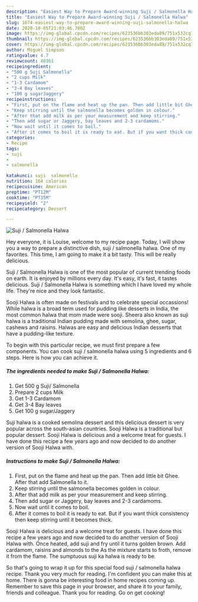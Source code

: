 ```yaml
---
description: "Easiest Way to Prepare Award-winning Suji / Salmonella Halwa"
title: "Easiest Way to Prepare Award-winning Suji / Salmonella Halwa"
slug: 1674-easiest-way-to-prepare-award-winning-suji-salmonella-halwa
date: 2020-10-05T21:03:46.700Z
image: https://img-global.cpcdn.com/recipes/623536bb303eda89/751x532cq70/suji-salmonella-halwa-recipe-main-photo.jpg
thumbnail: https://img-global.cpcdn.com/recipes/623536bb303eda89/751x532cq70/suji-salmonella-halwa-recipe-main-photo.jpg
cover: https://img-global.cpcdn.com/recipes/623536bb303eda89/751x532cq70/suji-salmonella-halwa-recipe-main-photo.jpg
author: Miguel Simpson
ratingvalue: 4.7
reviewcount: 40161
recipeingredient:
- "500 g Suji Salmonella"
- "2 cups Milk"
- "1-3 Cardamom"
- "3-4 Bay leaves"
- "100 g sugarJaggery"
recipeinstructions:
- "First, put on the flame and heat up the pan. Then add little bit Ghee. After that add Salmonella to it."
- "Keep stirring until the salmonella becomes golden in colour."
- "After that add milk as per your measurement and keep stirring."
- "Then add sugar or Jaggery, bay leaves and 2-3 cardamoms."
- "Now wait until it comes to boil."
- "After it comes to boil it is ready to eat. But if you want thick consistency then keep stirring until it becomes thick."
categories:
- Recipe
tags:
- suji
- 
- salmonella

katakunci: suji  salmonella 
nutrition: 164 calories
recipecuisine: American
preptime: "PT12M"
cooktime: "PT35M"
recipeyield: "2"
recipecategory: Dessert

---
```



![Suji / Salmonella Halwa](https://img-global.cpcdn.com/recipes/623536bb303eda89/751x532cq70/suji-salmonella-halwa-recipe-main-photo.jpg)

Hey everyone, it is Louise, welcome to my recipe page. Today, I will show you a way to prepare a distinctive dish, suji / salmonella halwa. One of my favorites. This time, I am going to make it a bit tasty. This will be really delicious.

Suji / Salmonella Halwa is one of the most popular of current trending foods on earth. It is enjoyed by millions every day. It's easy, it's fast, it tastes delicious. Suji / Salmonella Halwa is something which I have loved my whole life. They're nice and they look fantastic.

Sooji Halwa is often made on festivals and to celebrate special occassions! While halwa is a broad term used for pudding like desserts in India, the most common halwa that mom made were sooji. Sheera also known as suji halwa is a traditional Indian pudding made with semolina, ghee, sugar, cashews and raisins. Halwas are easy and delicious Indian desserts that have a pudding-like texture.


To begin with this particular recipe, we must first prepare a few components. You can cook suji / salmonella halwa using 5 ingredients and 6 steps. Here is how you can achieve it.

<!--inarticleads1-->

##### The ingredients needed to make Suji / Salmonella Halwa:

1. Get 500 g Suji/ Salmonella
1. Prepare 2 cups Milk
1. Get 1-3 Cardamom
1. Get 3-4 Bay leaves
1. Get 100 g sugar/Jaggery


Suji halwa is a cooked semolina dessert and this delicious dessert is very popular across the south-asian countries. Sooji Halwa is a traditional but popular dessert. Sooji Halwa is delicious and a welcome treat for guests. I have done this recipe a few years ago and now decided to do another version of Sooji Halwa with. 

<!--inarticleads2-->

##### Instructions to make Suji / Salmonella Halwa:

1. First, put on the flame and heat up the pan. Then add little bit Ghee. After that add Salmonella to it.
1. Keep stirring until the salmonella becomes golden in colour.
1. After that add milk as per your measurement and keep stirring.
1. Then add sugar or Jaggery, bay leaves and 2-3 cardamoms.
1. Now wait until it comes to boil.
1. After it comes to boil it is ready to eat. But if you want thick consistency then keep stirring until it becomes thick.


Sooji Halwa is delicious and a welcome treat for guests. I have done this recipe a few years ago and now decided to do another version of Sooji Halwa with. Once heated, add suji and fry until it turns golden brown. Add cardamom, raisins and almonds to the As the mixture starts to froth, remove it from the flame. The sumptuous suji ka halwa is ready to be. 

So that's going to wrap it up for this special food suji / salmonella halwa recipe. Thank you very much for reading. I'm confident you can make this at home. There is gonna be interesting food in home recipes coming up. Remember to save this page in your browser, and share it to your family, friends and colleague. Thank you for reading. Go on get cooking!
